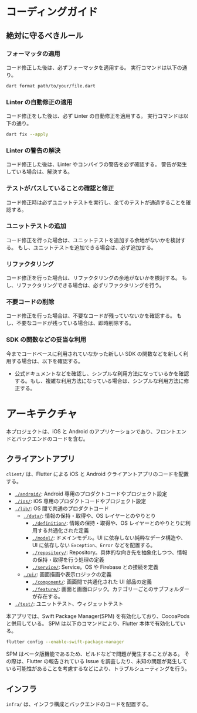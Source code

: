 # コーディングガイド

## 絶対に守るべきルール

### フォーマッタの適用

コード修正した後は、必ずフォーマッタを適用する。
実行コマンドは以下の通り。

```bash
dart format path/to/your/file.dart
```

### Linter の自動修正の適用

コード修正をした後は、必ず Linter の自動修正を適用する。
実行コマンドは以下の通り。

```bash
dart fix --apply
```

### Linter の警告の解決

コード修正した後は、Linter やコンパイラの警告を必ず確認する。
警告が発生している場合は、解決する。

### テストがパスしていることの確認と修正

コード修正時は必ずユニットテストを実行し、全てのテストが通過することを確認する。

### ユニットテストの追加

コード修正を行った場合は、ユニットテストを追加する余地がないかを検討する。
もし、ユニットテストを追加できる場合は、必ず追加する。

### リファクタリング

コード修正を行った場合は、リファクタリングの余地がないかを検討する。
もし、リファクタリングできる場合は、必ずリファクタリングを行う。

### 不要コードの削除

コード修正を行った場合は、不要なコードが残っていないかを確認する。
もし、不要なコードが残っている場合は、即時削除する。

### SDK の関数などの妥当な利用

今までコードベースに利用されていなかった新しい SDK の関数などを新しく利用する場合は、以下を確認する。

- 公式ドキュメントなどを確認し、シンプルな利用方法になっているかを確認する。もし、複雑な利用方法になっている場合は、シンプルな利用方法に修正する。

# アーキテクチャ

本プロジェクトは、iOS と Android のアプリケーションであり、フロントエンドとバックエンドのコードを含む。

## クライアントアプリ

`client/` は、Flutter による iOS と Android クライアントアプリのコードを配置する。

- [`./android/`](/client/android/): Android 専用のプロダクトコードやプロジェクト設定
- [`./ios/`](/client/ios/): iOS 専用のプロダクトコードやプロジェクト設定
- [`./lib/`](/client/lib/): OS 間で共通のプロダクトコード
  - [`./data/`](/client/lib/data/): 情報の保持・取得や、OS レイヤーとのやりとり
    - [`./definition/`](/client/lib/data/definition/): 情報の保持・取得や、OS レイヤーとのやりとりに利用する共通化された定義
    - [`./model/`](/client/lib/data/model/): ドメインモデル。UI に依存しない純粋なデータ構造や、UI に依存しない `Exception`、`Error` などを配置する。
    - [`./repository/`](/client/lib/data/repository/): Repository。具体的な向き先を抽象化しつつ、情報の保持・取得を行う処理の定義
    - [`./service/`](/client/lib/data/service/): Service。OS や Firebase との接続を定義
  - [`./ui/`](/client/lib/ui/): 画面描画や表示ロジックの定義
    - [`./component/`](/client/lib/ui/component/): 画面間で共通化された UI 部品の定義
    - [`./feature/`](/client/lib/ui/feature/): 画面と画面ロジック。カテゴリーごとのサブフォルダーが存在する。
- [`./test/`](/client/test/): ユニットテスト、ウィジェットテスト

本アプリでは、Swift Package Manager(SPM) を有効化しており、CocoaPods と併用している。
SPM は以下のコマンドにより、Flutter 本体で有効化している。

```bash
flutter config --enable-swift-package-manager
```

SPM はベータ版機能であるため、ビルドなどで問題が発生することがある。
その際は、Flutter の報告されている Issue を調査したり、未知の問題が発生している可能性があることを考慮するなどにより、トラブルシューティングを行う。

## インフラ

`infra/` は、インフラ構成とバックエンドのコードを配置する。
